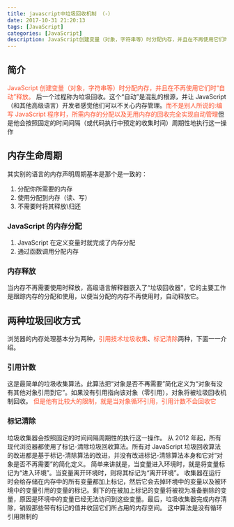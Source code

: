 ```yaml
---
title: javascript中垃圾回收机制 （-）
date: 2017-10-31 21:20:13
tags: [JavaScript]
categories: [JavaScript]
description: JavaScript创建变量（对象，字符串等）时分配内存，并且在不再使用它们时“自动”释放，不是人们所说的完全的垃圾回收机制。
---
```


## 简介

<font color="#ff502c">JavaScript 创建变量（对象，字符串等）时分配内存，并且在不再使用它们时“自动”释放。</font> 后一个过程称为垃圾回收。这个“自动”是混乱的根源，并让 JavaScript（和其他高级语言）开发者感觉他们可以不关心内存管理。<font color="#ff502c">而不是别人所说的:编写 JavaScript 程序时，所需内存的分配以及无用内存的回收完全实现自动管理</font>但是他会按照固定的时间间隔（或代码执行中预定的收集时间）周期性地执行这一操作

## 内存生命周期

其实别的语言的内存声明周期基本是那个是一致的：

1. 分配你所需要的内存
2. 使用分配到内存（读、写）
3. 不需要时将其释放\归还

### JavaScript 的内存分配

1. JavaScript 在定义变量时就完成了内存分配
2. 通过函数调用分配内存

### 内存释放

当内存不再需要使用时释放，高级语言解释器嵌入了“垃圾回收器”，它的主要工作是跟踪内存的分配和使用，以便当分配的内存不再使用时，自动释放它。

## 两种垃圾回收方式

浏览器的内存处理基本分为两种，<font color="#ff502c">引用技术垃圾收集</font>、<font color="#ff502c">标记清除</font>两种，下面一一介绍。

### 引用计数

这是最简单的垃圾收集算法。此算法把“对象是否不再需要”简化定义为“对象有没有其他对象引用到它”。如果没有引用指向该对象（零引用），对象将被垃圾回收机制回收。
<font color="#ff502c">但是他有比较大的限制，就是当对象循环引用，引用计数不会回收它</font>

### 标记清除

垃圾收集器会按照固定的时间间隔周期性的执行这一操作。
从 2012 年起，所有现代浏览器都使用了标记-清除垃圾回收算法。所有对 JavaScript 垃圾回收算法的改进都是基于标记-清除算法的改进，并没有改进标记-清除算法本身和它对“对象是否不再需要”的简化定义。
简单来讲就是，当变量进入环境时，就是将变量标记为“进入环境”。当变量离开环境时，则将其标记为“离开环境”。
收集器在运行时会给存储在内存中的所有变量都加上标记，然后它会去掉环境中的变量以及被环境中的变量引用的变量的标记。剩下的在被加上标记的变量将被视为准备删除的变量，原因是环境中的变量已经无法访问到这些变量。最后，垃圾收集器完成内存清除，销毁那些带有标记的值并收回它们所占用的内存空间。
这中算法是没有循环引用限制的
